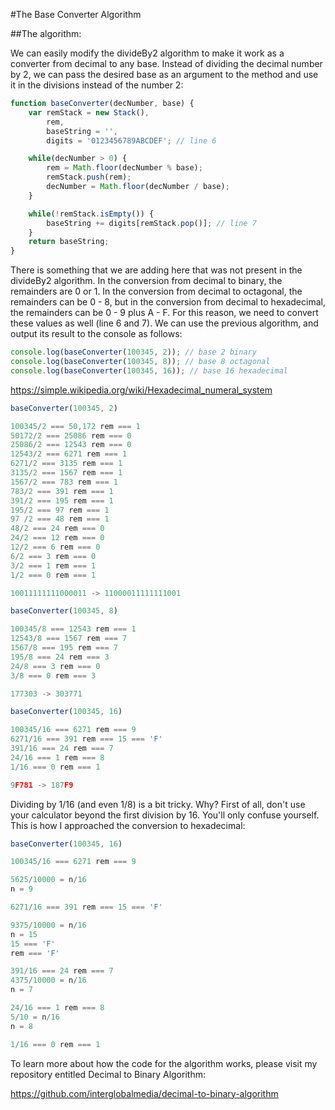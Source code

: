 #The Base Converter Algorithm

##The algorithm:

We can easily modify the divideBy2 algorithm to make it work as a converter from decimal to any base. Instead of dividing the decimal number by 2, we can pass the desired base as an argument to the method and use it in the divisions instead of the number 2:

```javascript
function baseConverter(decNumber, base) {
    var remStack = new Stack(),
        rem,
        baseString = '',
        digits = '0123456789ABCDEF'; // line 6

    while(decNumber > 0) {
        rem = Math.floor(decNumber % base);
        remStack.push(rem);
        decNumber = Math.floor(decNumber / base);
    }

    while(!remStack.isEmpty()) {
        baseString += digits[remStack.pop()]; // line 7
    }
    return baseString;
}
```

There is something that we are adding here that was not present in the divideBy2 algorithm. In the conversion from decimal to binary, the remainders are 0 or 1. In the conversion from decimal to octagonal, the remainders can be 0 - 8, but in the conversion from decimal to hexadecimal, the remainders can be 0 - 9 plus A - F. For this reason, we need to convert these values as well (line 6 and 7). We can use the previous algorithm, and output its result to the console as follows:

```javascript
console.log(baseConverter(100345, 2)); // base 2 binary
console.log(baseConverter(100345, 8)); // base 8 octagonal
console.log(baseConverter(100345, 16)); // base 16 hexadecimal
```

https://simple.wikipedia.org/wiki/Hexadecimal_numeral_system

```javascript
baseConverter(100345, 2)

100345/2 === 50,172 rem === 1
50172/2 === 25086 rem === 0
25086/2 === 12543 rem === 0
12543/2 === 6271 rem === 1
6271/2 === 3135 rem === 1
3135/2 === 1567 rem === 1
1567/2 === 783 rem === 1
783/2 === 391 rem === 1
391/2 === 195 rem === 1
195/2 === 97 rem === 1
97 /2 === 48 rem === 1
48/2 === 24 rem === 0
24/2 === 12 rem === 0
12/2 === 6 rem === 0
6/2 === 3 rem === 0
3/2 === 1 rem === 1
1/2 === 0 rem === 1

10011111111000011 -> 11000011111111001

baseConverter(100345, 8)

100345/8 === 12543 rem === 1
12543/8 === 1567 rem === 7
1567/8 === 195 rem === 7
195/8 === 24 rem === 3
24/8 === 3 rem === 0
3/8 === 0 rem === 3

177303 -> 303771

baseConverter(100345, 16)

100345/16 === 6271 rem === 9
6271/16 === 391 rem === 15 === 'F'
391/16 === 24 rem === 7
24/16 === 1 rem === 8
1/16 === 0 rem === 1

9F781 -> 187F9
```

Dividing by 1/16 (and even 1/8) is a bit tricky. Why? First of all, don't use your calculator beyond the first division by 16. You'll only confuse yourself.  This is how I approached the conversion to hexadecimal:

```javascript
baseConverter(100345, 16)

100345/16 === 6271 rem === 9

5625/10000 = n/16
n = 9

6271/16 === 391 rem === 15 === 'F'

9375/10000 = n/16
n = 15
15 === 'F'
rem === 'F'

391/16 === 24 rem === 7
4375/10000 = n/16
n = 7

24/16 === 1 rem === 8
5/10 = n/16
n = 8

1/16 === 0 rem === 1
```

To learn more about how the code for the algorithm works, please visit my repository entitled Decimal to Binary Algorithm:

https://github.com/interglobalmedia/decimal-to-binary-algorithm
